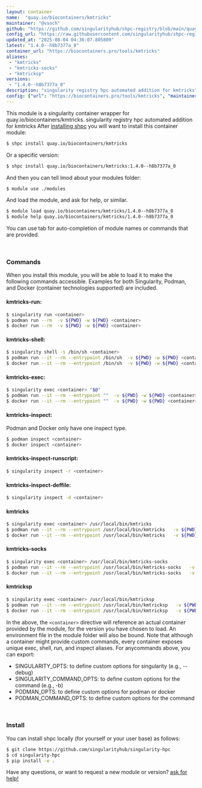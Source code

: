 ```yaml
---
layout: container
name:  "quay.io/biocontainers/kmtricks"
maintainer: "@vsoch"
github: "https://github.com/singularityhub/shpc-registry/blob/main/quay.io/biocontainers/kmtricks/container.yaml"
config_url: "https://raw.githubusercontent.com/singularityhub/shpc-registry/main/quay.io/biocontainers/kmtricks/container.yaml"
updated_at: "2025-08-04 04:36:07.805809"
latest: "1.4.0--h8b7377a_0"
container_url: "https://biocontainers.pro/tools/kmtricks"
aliases:
 - "kmtricks"
 - "kmtricks-socks"
 - "kmtricksp"
versions:
 - "1.4.0--h8b7377a_0"
description: "singularity registry hpc automated addition for kmtricks"
config: {"url": "https://biocontainers.pro/tools/kmtricks", "maintainer": "@vsoch", "description": "singularity registry hpc automated addition for kmtricks", "latest": {"1.4.0--h8b7377a_0": "sha256:89138f7ae98572df7c3cbef49a8eb31c160d17d167cd203608e6385d199f1084"}, "tags": {"1.4.0--h8b7377a_0": "sha256:89138f7ae98572df7c3cbef49a8eb31c160d17d167cd203608e6385d199f1084"}, "docker": "quay.io/biocontainers/kmtricks", "aliases": {"kmtricks": "/usr/local/bin/kmtricks", "kmtricks-socks": "/usr/local/bin/kmtricks-socks", "kmtricksp": "/usr/local/bin/kmtricksp"}}
---
```


This module is a singularity container wrapper for quay.io/biocontainers/kmtricks.
singularity registry hpc automated addition for kmtricks
After [installing shpc](#install) you will want to install this container module:


```bash
$ shpc install quay.io/biocontainers/kmtricks
```

Or a specific version:

```bash
$ shpc install quay.io/biocontainers/kmtricks:1.4.0--h8b7377a_0
```

And then you can tell lmod about your modules folder:

```bash
$ module use ./modules
```

And load the module, and ask for help, or similar.

```bash
$ module load quay.io/biocontainers/kmtricks/1.4.0--h8b7377a_0
$ module help quay.io/biocontainers/kmtricks/1.4.0--h8b7377a_0
```

You can use tab for auto-completion of module names or commands that are provided.

<br>

### Commands

When you install this module, you will be able to load it to make the following commands accessible.
Examples for both Singularity, Podman, and Docker (container technologies supported) are included.

#### kmtricks-run:

```bash
$ singularity run <container>
$ podman run --rm  -v ${PWD} -w ${PWD} <container>
$ docker run --rm  -v ${PWD} -w ${PWD} <container>
```

#### kmtricks-shell:

```bash
$ singularity shell -s /bin/sh <container>
$ podman run --it --rm --entrypoint /bin/sh  -v ${PWD} -w ${PWD} <container>
$ docker run --it --rm --entrypoint /bin/sh  -v ${PWD} -w ${PWD} <container>
```

#### kmtricks-exec:

```bash
$ singularity exec <container> "$@"
$ podman run --it --rm --entrypoint ""  -v ${PWD} -w ${PWD} <container> "$@"
$ docker run --it --rm --entrypoint ""  -v ${PWD} -w ${PWD} <container> "$@"
```

#### kmtricks-inspect:

Podman and Docker only have one inspect type.

```bash
$ podman inspect <container>
$ docker inspect <container>
```

#### kmtricks-inspect-runscript:

```bash
$ singularity inspect -r <container>
```

#### kmtricks-inspect-deffile:

```bash
$ singularity inspect -d <container>
```


#### kmtricks

```bash
$ singularity exec <container> /usr/local/bin/kmtricks
$ podman run --it --rm --entrypoint /usr/local/bin/kmtricks   -v ${PWD} -w ${PWD} <container> -c " $@"
$ docker run --it --rm --entrypoint /usr/local/bin/kmtricks   -v ${PWD} -w ${PWD} <container> -c " $@"
```


#### kmtricks-socks

```bash
$ singularity exec <container> /usr/local/bin/kmtricks-socks
$ podman run --it --rm --entrypoint /usr/local/bin/kmtricks-socks   -v ${PWD} -w ${PWD} <container> -c " $@"
$ docker run --it --rm --entrypoint /usr/local/bin/kmtricks-socks   -v ${PWD} -w ${PWD} <container> -c " $@"
```


#### kmtricksp

```bash
$ singularity exec <container> /usr/local/bin/kmtricksp
$ podman run --it --rm --entrypoint /usr/local/bin/kmtricksp   -v ${PWD} -w ${PWD} <container> -c " $@"
$ docker run --it --rm --entrypoint /usr/local/bin/kmtricksp   -v ${PWD} -w ${PWD} <container> -c " $@"
```



In the above, the `<container>` directive will reference an actual container provided
by the module, for the version you have chosen to load. An environment file in the
module folder will also be bound. Note that although a container
might provide custom commands, every container exposes unique exec, shell, run, and
inspect aliases. For anycommands above, you can export:

 - SINGULARITY_OPTS: to define custom options for singularity (e.g., --debug)
 - SINGULARITY_COMMAND_OPTS: to define custom options for the command (e.g., -b)
 - PODMAN_OPTS: to define custom options for podman or docker
 - PODMAN_COMMAND_OPTS: to define custom options for the command

<br>

### Install

You can install shpc locally (for yourself or your user base) as follows:

```bash
$ git clone https://github.com/singularityhub/singularity-hpc
$ cd singularity-hpc
$ pip install -e .
```

Have any questions, or want to request a new module or version? [ask for help!](https://github.com/singularityhub/singularity-hpc/issues)